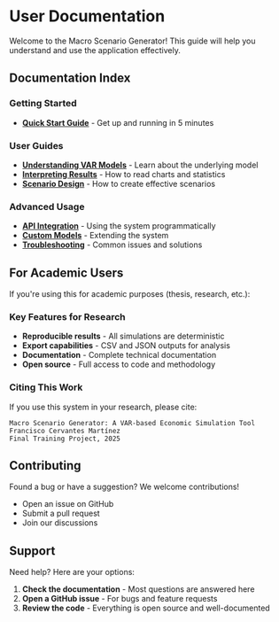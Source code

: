 # User Documentation

Welcome to the Macro Scenario Generator! This guide will help you understand and use the application effectively.

## Documentation Index

### Getting Started
- **[Quick Start Guide](quick_start.md)** - Get up and running in 5 minutes

### User Guides
- **[Understanding VAR Models](understanding_var.md)** - Learn about the underlying model
- **[Interpreting Results](interpreting_results.md)** - How to read charts and statistics
- **[Scenario Design](scenario_design.md)** - How to create effective scenarios

### Advanced Usage
- **[API Integration](api_integration.md)** - Using the system programmatically
- **[Custom Models](custom_models.md)** - Extending the system
- **[Troubleshooting](troubleshooting.md)** - Common issues and solutions

## For Academic Users

If you're using this for academic purposes (thesis, research, etc.):

### Key Features for Research
- **Reproducible results** - All simulations are deterministic
- **Export capabilities** - CSV and JSON outputs for analysis
- **Documentation** - Complete technical documentation
- **Open source** - Full access to code and methodology

### Citing This Work
If you use this system in your research, please cite:
```
Macro Scenario Generator: A VAR-based Economic Simulation Tool
Francisco Cervantes Martínez
Final Training Project, 2025
```

## Contributing

Found a bug or have a suggestion? We welcome contributions!
- Open an issue on GitHub
- Submit a pull request
- Join our discussions

## Support

Need help? Here are your options:
1. **Check the documentation** - Most questions are answered here
2. **Open a GitHub issue** - For bugs and feature requests
3. **Review the code** - Everything is open source and well-documented 